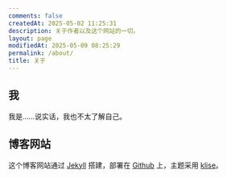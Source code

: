 ```yaml
---
comments: false
createdAt: 2025-05-02 11:25:31
description: 关于作者以及这个网站的一切。
layout: page
modifiedAt: 2025-05-09 08:25:29
permalink: /about/
title: 关于
---
```


## 我

我是……说实话，我也不太了解自己。

## 博客网站

这个博客网站通过 [Jekyll](https://jekyllrb.com/) 搭建，部署在 [Github](https://github.com) 上，主题采用 [klise](https://github.com/piharpi/jekyll-klise)。
